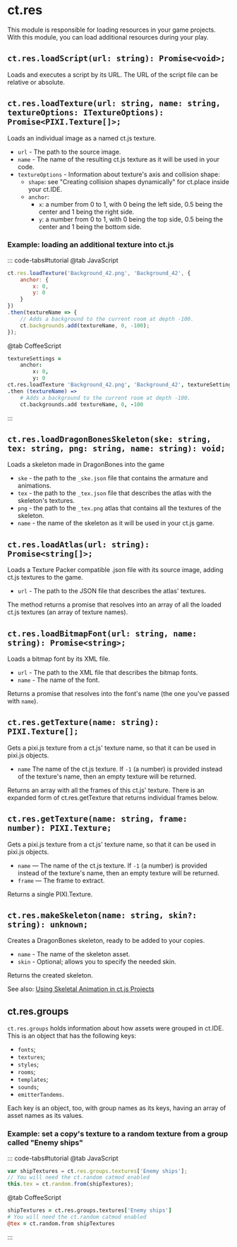 # ct.res

This module is responsible for loading resources in your game projects. With this module, you can load additional resources during your play.

## `ct.res.loadScript(url: string): Promise<void>;`

Loads and executes a script by its URL. The URL of the script file can be relative or absolute.

## `ct.res.loadTexture(url: string, name: string, textureOptions: ITextureOptions): Promise<PIXI.Texture[]>;`

Loads an individual image as a named ct.js texture.

* `url` - The path to the source image.
* `name` - The name of the resulting ct.js texture as it will be used in your code.
* `textureOptions` - Information about texture's axis and collision shape:
    * `shape`: see "Creating collision shapes dynamically" for ct.place inside your ct.IDE.
    * `anchor`:
        * `x`: a number from 0 to 1, with 0 being the left side, 0.5 being the center and 1 being the right side.
        * `y`: a number from 0 to 1, with 0 being the top side, 0.5 being the center and 1 being the bottom side.

### Example: loading an additional texture into ct.js

::: code-tabs#tutorial
@tab JavaScript
```js
ct.res.loadTexture('Background_42.png', 'Background_42', {
    anchor: {
        x: 0,
        y: 0
    }
})
.then(textureName => {
    // Adds a background to the current room at depth -100.
    ct.backgrounds.add(textureName, 0, -100);
});
```
@tab CoffeeScript
```coffee
textureSettings =
    anchor:
        x: 0,
        y: 0
ct.res.loadTexture 'Background_42.png', 'Background_42', textureSettings
.then (textureName) =>
    # Adds a background to the current room at depth -100.
    ct.backgrounds.add textureName, 0, -100
```
:::

## `ct.res.loadDragonBonesSkeleton(ske: string, tex: string, png: string, name: string): void;`

Loads a skeleton made in DragonBones into the game
* `ske` -  the path to the `_ske.json` file that contains the armature and animations.
* `tex` - the path to the `_tex.json` file that describes the atlas with the skeleton's textures.
* `png` - the path to the `_tex.png` atlas that contains all the textures of the skeleton.
* `name` - the name of the skeleton as it will be used in your ct.js game.

## `ct.res.loadAtlas(url: string): Promise<string[]>;`

Loads a Texture Packer compatible .json file with its source image,
adding ct.js textures to the game.

* `url` - The path to the JSON file that describes the atlas' textures.

The method returns a promise that resolves into an array of all the loaded ct.js textures (an array of texture names).

## `ct.res.loadBitmapFont(url: string, name: string): Promise<string>;`

Loads a bitmap font by its XML file.
* `url` - The path to the XML file that describes the bitmap fonts.
* `name` - The name of the font.

Returns a promise that resolves into the font's name (the one you've passed with `name`).

## `ct.res.getTexture(name: string): PIXI.Texture[];`

Gets a pixi.js texture from a ct.js' texture name, so that it can be used in pixi.js objects.

* `name` The name of the ct.js texture. If `-1` (a number) is provided instead of the texture's name, then an empty texture will be returned.

Returns an array with all the frames of this ct.js' texture. There is an expanded form of ct.res.getTexture that returns individual frames below.

## `ct.res.getTexture(name: string, frame: number): PIXI.Texture;`

Gets a pixi.js texture from a ct.js' texture name, so that it can be used in pixi.js objects.
* `name` — The name of the ct.js texture. If `-1` (a number) is provided instead of the texture's name, then an empty texture will be returned.
* `frame` — The frame to extract.

Returns a single PIXI.Texture.

## `ct.res.makeSkeleton(name: string, skin?: string): unknown;`
Creates a DragonBones skeleton, ready to be added to your copies.
* `name` - The name of the skeleton asset.
* `skin` - Optional; allows you to specify the needed skin.

Returns the created skeleton.

See also: [Using Skeletal Animation in ct.js Projects](skeletal-animation)

## ct.res.groups

`ct.res.groups` holds information about how assets were grouped in ct.IDE. This is an object that has the following keys:

* `fonts`;
* `textures`;
* `styles`;
* `rooms`;
* `templates`;
* `sounds`;
* `emitterTandems`.

Each key is an object, too, with group names as its keys, having an array of asset names as its values.

### Example: set a copy's texture to a random texture from a group called "Enemy ships"

::: code-tabs#tutorial
@tab JavaScript
```js
var shipTextures = ct.res.groups.textures['Enemy ships'];
// You will need the ct.random catmod enabled
this.tex = ct.random.from(shipTextures);
```
@tab CoffeeScript
```coffee
shipTextures = ct.res.groups.textures['Enemy ships']
# You will need the ct.random catmod enabled
@tex = ct.random.from shipTextures
```
:::